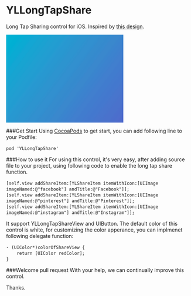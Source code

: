 YLLongTapShare
==============

Long Tap Sharing control for iOS. Inspired by [this design](https://dribbble.com/shots/1438386-iOS7-longtouch-sharing-concept?list=following&offset=71).

<img src="./joy.gif" align="middle" width="320" />

###Get Start
Using [CocoaPods](http://cocoapods.org/) to get start, you can add following line to your Podfile:
    
    pod 'YLLongTapShare'

###How to use it
For using this control, it's very easy, after adding source file to your project, using following code to enable the long tap share function.

    
    [self.view addShareItem:[YLShareItem itemWithIcon:[UIImage imageNamed:@"facebook"] andTitle:@"Facebook"]];
    [self.view addShareItem:[YLShareItem itemWithIcon:[UIImage imageNamed:@"pinterest"] andTitle:@"Pinterest"]];
    [self.view addShareItem:[YLShareItem itemWithIcon:[UIImage imageNamed:@"instagram"] andTitle:@"Instagram"]];

It support YLLongTapShareView and UIButton. The default color of this control is white, for customizing the color apperance, you can implmenet following delegate function:

    - (UIColor*)colorOfShareView {
        return [UIColor redColor];
    }

###Welcome pull request
With your help, we can continually improve this control.

Thanks.